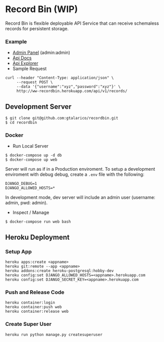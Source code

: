 # Record Bin (WIP)

Record Bin is flexible deployable API Service that can receive schemaless records for persistent storage.

### Example

- [Admin Panel](http://ww-recordbin.herokuapp.com/) (admin:admin)
- [Api Docs](http://ww-recordbin.herokuapp.com/redoc/)
- [Api Explorer](http://ww-recordbin.herokuapp.com/api/v1/)
- Sample Request

```
curl --header "Content-Type: application/json" \
     --request POST \
     --data '{"username":"xyz","password":"xyz"}' \
     http://ww-recordbin.herokuapp.com/api/v1/records/
```

## Development Server

```
$ git clone git@github.com:gtalarico/recordbin.git
$ cd recordbin
```

### Docker

- Run Local Server

```
$ docker-compose up -d db
$ docker-compose up web
```

Server will run as if in a Production enviroment.
To setup a development enviroment with debug debug, create a `.env`
file with the following:

```
DJANGO_DEBUG=1
DJANGO_ALLOWED_HOSTS=*
```

In development mode, dev server will include an admin user (username: admin, pwd: admin).

- Inspect / Manage

```
$ docker-compose run web bash
```

## Heroku Deployment

### Setup App

```
heroku apps:create <appname>
heroku git:remote --app <appname>
heroku addons:create heroku-postgresql:hobby-dev
heroku config:set DJANGO_ALLOWED_HOSTS=<appname>.herokuapp.com
heroku config:set DJANGO_SECRET_KEY=<appname>.herokuapp.com
```

### Push and Release Code

```
heroku container:login
heroku container:push web
heroku container:release web
```

### Create Super User

```
heroku run python manage.py createsuperuser
```
